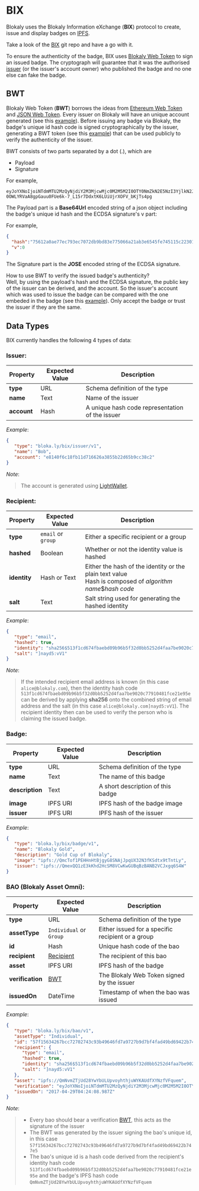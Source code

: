 # BIX

Blokaly uses the Blokaly Information eXchange (**BIX**) protocol to create, issue and display badges on [IPFS](https://ipfs.io).

Take a look of the [BIX](https://github.com/blokaly/bix) git repo and have a go with it.

To ensure the authenticity of the badge, BIX uses [Blokaly Web Token](#bwt) to sign an issued badge.
The cryptograph will guarantee that it was the authorised [issuer](#issuer) (or the issuer's account owner) 
who published the badge and no one else can fake the badge. 


## BWT

Blokaly Web Token (**BWT**) borrows the ideas from [Ethereum Web Token](https://github.com/cyfin-io/ether-token-js) and [JSON Web Token](https://jwt.io).
Every issuer on Blokaly will have an unique account generated (see this [example](#issuer-example)). Before issuing any badge via Blokaly, 
the badge's unique id hash code is signed cryptographically by the issuer, generating a BWT token (see this [example](#bao-example)) 
that can be used publicly to verify the authenticity of the issuer.

BWT consists of two parts separated by a dot (.), which are

- Payload
- Signature

For example, 
```
eyJoYXNoIjoiNTdmMTU2MzQyNjdiY2M3MjcwMjc0M2M5M2I0OTY0NmZkN2E5NzI3YjlkN2JmNGZhZDQ5YmQ2OTQyMmI3NDdlNSIsInYiOjF9.EG0nMGSv8QlqT6tKnhVn6nGuqata7Q-0OWLYRVaA8gpGauu0FUe6k-7_L15r7DdxtK6LUiUjrXOFV_bKjTs4pg
```

The Payload part is a **Base64Url** encoded string of a json object including the badge's unique id hash and the ECDSA signature's v part:

For example,
```json
{
  "hash":"75612a0ae77ec793ec7072db9bd83e775066a21ab3e6545fe745115c2230151c",
  "v":0
}
```

The Signature part is the **JOSE** encoded string of the ECDSA signature.

How to use BWT to verify the issued badge's authenticity?<br />
Well, by using the payload's hash and the ECDSA signature, 
the public key of the issuer can be derived, and the account. So the issuer's account which was used to issue the badge
can be compared with the one embeded in the badge (see this [example](#badge-example)). Only accept the badge or trust 
the issuer if they are the same.

## Data Types

BIX currently handles the following 4 types of data:

### Issuer:

| Property | Expected Value | Description |
| -------- | ------------- | ----------- |
| **type** | URL | Schema definition of the type 
| **name** | Text | Name of the issuer |
| **account** | Hash | A unique hash code representation of the issuer

<a id="issuer-example"></a>_Example_:
```json
{
   "type": "bloka.ly/bix/issuer/v1",
   "name": "Bob",
   "account": "e8140f6c18fb11d716626a3855b22d65b9cc38c2"
}
```

_Note_:
>The account is generated using [LightWallet](https://github.com/ConsenSys/eth-lightwallet). 

### Recipient:

| Property | Expected Value | Description |
| -------- | -------------- | ----------- |
| **type** | `email` or `group` | Either a specific recipient or a group 
| **hashed** | Boolean | Whether or not the identity value is hashed
| **identity** | Hash or Text | Either the hash of the identity or the plain text value<br/>Hash is composed of _algorithm name_$_hash code_
| **salt** | Text | Salt string used for generating the hashed identity

<a id="recipient-example"></a>_Example_:
```json
{
   "type": "email",
   "hashed": true,
   "identity": "sha256$513f1cd674fbaebd09b96b5f32d0bb5252d4faa7be9020c77910481fce21e95e",
   "salt": "]nayd5:vV1"
}
```

_Note_:
>If the intended recipient email address is known (in this case `alice@blokaly.com`), then the identity hash code
`513f1cd674fbaebd09b96b5f32d0bb5252d4faa7be9020c77910481fce21e95e` can be derived by 
applying **sha256** onto the combined string of email address and the salt (in this case `alice@blokaly.com]nayd5:vV1`).
The recipient identity then can be used to verify the person who is claiming the issued badge.

### Badge:

| Property | Expected Value | Description |
| -------- | ------------- | ----------- |
| **type** | URL | Schema definition of the type
| **name** | Text | The name of this badge
| **description** | Text | A short description of this badge
| **image** | IPFS URI | IPFS hash of the badge image
| **issuer** | IPFS URI | IPFS hash of the issuer

<a id="badge-example"></a>_Example_:
```json
{
   "type": "bloka.ly/bix/badge/v1",
   "name": "Blokaly Gold",
   "description": "Gold Cup of Blokaly",
   "image": "ipfs://QmcTof1PEHHnHtBjgyG8SNAjJpqUX32N3fKSdtx9tTntLy",
   "issuer": "ipfs://QmexQQ1zE3kKhd2HcSM8VCwKwGUBqBzBANB2VCJxgq6S4W"
}
```

### <a id="bao"></a>BAO (Blokaly Asset Omni):

| Property | Expected Value | Description |  
| -------- | ------------- | ----------- |  
| **type** | URL | Schema definition of the type 
| **assetType** | `Individual` or `Group` | Either issued for a specific recipient or a group 
| **id** | Hash | Unique hash code of the bao
| **recipient** | [Recipient](#recipient) | The recipient of this bao
| **asset** | IPFS URI | IPFS hash of the badge 
| **verification** | [BWT](#bwt) | The Blokaly Web Token signed by the issuer
| **issuedOn** | DateTime | Timestamp of when the bao was issued

<a id="bao-example"></a>_Example_:
```json
{
   "type": "bloka.ly/bix/bao/v1",
   "assetType": "Individual",
   "id": "57f15634267bcc72702743c93b49646fd7a9727b9d7bf4fad49bd69422b747e5",
   "recipient": {
      "type": "email",
      "hashed": true,
      "identity": "sha256$513f1cd674fbaebd09b96b5f32d0bb5252d4faa7be9020c77910481fce21e95e",
      "salt": "]nayd5:vV1"
   },
   "asset": "ipfs://QmNvmZTjUd28YwYbULUpvoyhthjuWYKAUdfXYNzfVFquem",
   "verification": "eyJoYXNoIjoiNTdmMTU2MzQyNjdiY2M3MjcwMjc0M2M5M2I0OTY0NmZkN2E5NzI3YjlkN2JmNGZhZDQ5YmQ2OTQyMmI3NDdlNSIsInYiOjF9.EG0nMGSv8QlqT6tKnhVn6nGuqata7Q-0OWLYRVaA8gpGauu0FUe6k-7_L15r7DdxtK6LUiUjrXOFV_bKjTs4pg",
   "issuedOn": "2017-04-29T04:24:08.987Z"
}
```
_Note_:
> - Every bao should bear a verification [BWT](#bwt), this acts as the signature of the issuer<br /> 
> - The BWT was generated by the issuer signing the bao's unique id, in this case `57f15634267bcc72702743c93b49646fd7a9727b9d7bf4fad49bd69422b747e5`<br /> 
> - The bao's unique id is a hash code derived from the recipient's identity hash code `513f1cd674fbaebd09b96b5f32d0bb5252d4faa7be9020c77910481fce21e95e` 
 and the badge's IPFS hash code `QmNvmZTjUd28YwYbULUpvoyhthjuWYKAUdfXYNzfVFquem`

